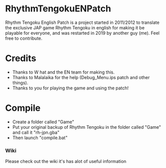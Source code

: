 # RhythmTengokuENPatch
Rhythm Tengoku English Patch is a project started in 2011/2012 to translate the exclusive JAP game Rhythm Tengoku in english for making it be playable for everyone, and was restarted in 2019 by another guy (me).
Feel free to contribute.
# Credits
* Thanks to W hat and the EN team for making this. 
* Thanks to Malalaika for the help (Debug_Menu.ips patch and other things). 
* Thanks to you for playing the game and using the patch!
# Compile
* Create a folder called "Game"
* Put your original backup of Rhythm Tengoku in the folder called "Game" and call it "rh-jpn.gba"
* Then launch "compile.bat"
### Wiki
Please check out the wiki it's has alot of useful information